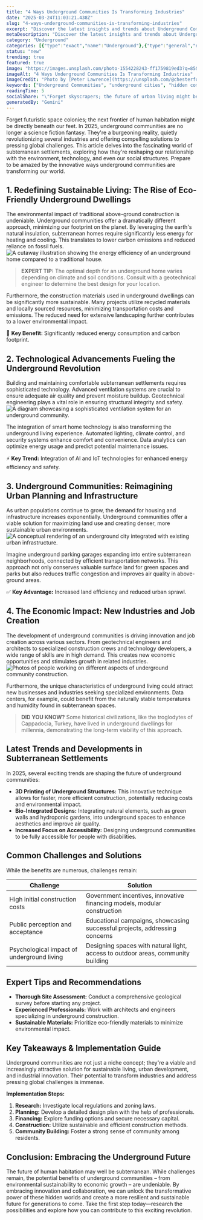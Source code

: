 ```yaml
---
title: "4 Ways Underground Communities Is Transforming Industries"
date: "2025-03-24T11:03:21.438Z"
slug: "4-ways-underground-communities-is-transforming-industries"
excerpt: "Discover the latest insights and trends about Underground Communities. This comprehensive guide covers everything you need to know about Underground Communities in 2025."
metaDescription: "Discover the latest insights and trends about Underground Communities. This comprehensive guide covers everything you need to know about Underground Commun..."
category: "Underground"
categories: [{"type":"exact","name":"Underground"},{"type":"general","name":"Social Networks"},{"type":"medium","name":"Online Forums"},{"type":"specific","name":"Encrypted Messaging"},{"type":"niche","name":"Anonymous Platforms"}]
status: "new"
trending: true
featured: true
image: "https://images.unsplash.com/photo-1554228243-ff1759819ed3?q=85&w=1200&fit=max&fm=webp&auto=compress"
imageAlt: "4 Ways Underground Communities Is Transforming Industries"
imageCredit: "Photo by [Peter Lawrence](https://unsplash.com/@chesterfordhouse) on Unsplash"
keywords: ["Underground Communities", "underground cities", "hidden communities", "underground dwellings", "subterranean settlements", "best underground homes", "how to build an underground house", "underground community living costs", "advantages of underground living", "underground survival communities"]
readingTime: 5
socialShare: "\"Forget skyscrapers; the future of urban living might be underground.  Innovative underground communities are quietly revolutionizing sustainability and urban planning in 2025.\""
generatedBy: "Gemini"
---
```




Forget futuristic space colonies; the next frontier of human habitation might be directly beneath our feet.  In 2025, underground communities are no longer a science fiction fantasy. They're a burgeoning reality, quietly revolutionizing several industries and offering compelling solutions to pressing global challenges. This article delves into the fascinating world of subterranean settlements, exploring how they're reshaping our relationship with the environment, technology, and even our social structures. Prepare to be amazed by the innovative ways underground communities are transforming our world.

## 1.  Redefining Sustainable Living:  The Rise of Eco-Friendly Underground Dwellings

The environmental impact of traditional above-ground construction is undeniable.  Underground communities offer a dramatically different approach, minimizing our footprint on the planet.  By leveraging the earth's natural insulation, subterranean homes require significantly less energy for heating and cooling.  This translates to lower carbon emissions and reduced reliance on fossil fuels. ![A cutaway illustration showing the energy efficiency of an underground home compared to a traditional house.](https://images.unsplash.com/photo-1449156369265-4a9742aaf262?q=85&w=1200&fit=max&fm=webp&auto=compress)

> **EXPERT TIP:**  The optimal depth for an underground home varies depending on climate and soil conditions.  Consult with a geotechnical engineer to determine the best design for your location.

Furthermore, the construction materials used in underground dwellings can be significantly more sustainable.  Many projects utilize recycled materials and locally sourced resources, minimizing transportation costs and emissions.  The reduced need for extensive landscaping further contributes to a lower environmental impact.

🔑 **Key Benefit:** Significantly reduced energy consumption and carbon footprint.

## 2.  Technological Advancements Fueling the Underground Revolution

Building and maintaining comfortable subterranean settlements requires sophisticated technology.  Advanced ventilation systems are crucial to ensure adequate air quality and prevent moisture buildup.  Geotechnical engineering plays a vital role in ensuring structural integrity and safety.  ![A diagram showcasing a sophisticated ventilation system for an underground community.](https://images.unsplash.com/photo-1618680189638-2b2f8424800a?q=85&w=1200&fit=max&fm=webp&auto=compress)

The integration of smart home technology is also transforming the underground living experience.  Automated lighting, climate control, and security systems enhance comfort and convenience.  Data analytics can optimize energy usage and predict potential maintenance issues.

⚡ **Key Trend:**  Integration of AI and IoT technologies for enhanced energy efficiency and safety.

## 3.  Underground Communities: Reimagining Urban Planning and Infrastructure

As urban populations continue to grow, the demand for housing and infrastructure increases exponentially.  Underground communities offer a viable solution for maximizing land use and creating denser, more sustainable urban environments.  ![A conceptual rendering of an underground city integrated with existing urban infrastructure.](https://images.unsplash.com/photo-1518398046578-8cca57782e17?q=85&w=1200&fit=max&fm=webp&auto=compress)

Imagine underground parking garages expanding into entire subterranean neighborhoods, connected by efficient transportation networks.  This approach not only conserves valuable surface land for green spaces and parks but also reduces traffic congestion and improves air quality in above-ground areas.

✅ **Key Advantage:** Increased land efficiency and reduced urban sprawl.

## 4.  The Economic Impact:  New Industries and Job Creation

The development of underground communities is driving innovation and job creation across various sectors.  From geotechnical engineers and architects to specialized construction crews and technology developers, a wide range of skills are in high demand.  This creates new economic opportunities and stimulates growth in related industries. ![Photos of people working on different aspects of underground community construction.](https://images.unsplash.com/photo-1542779867-df548aa44f1c?q=85&w=1200&fit=max&fm=webp&auto=compress)

Furthermore, the unique characteristics of underground living could attract new businesses and industries seeking specialized environments.  Data centers, for example, could benefit from the naturally stable temperatures and humidity found in subterranean spaces.

> **DID YOU KNOW?**  Some historical civilizations, like the troglodytes of Cappadocia, Turkey, have lived in underground dwellings for millennia, demonstrating the long-term viability of this approach.

##  Latest Trends and Developments in Subterranean Settlements

In 2025, several exciting trends are shaping the future of underground communities:

* **3D Printing of Underground Structures:**  This innovative technique allows for faster, more efficient construction, potentially reducing costs and environmental impact.
* **Bio-Integrated Designs:**  Integrating natural elements, such as green walls and hydroponic gardens, into underground spaces to enhance aesthetics and improve air quality.
* **Increased Focus on Accessibility:**  Designing underground communities to be fully accessible for people with disabilities.

## Common Challenges and Solutions

While the benefits are numerous, challenges remain:

| Challenge                 | Solution                                                                 |
|--------------------------|-----------------------------------------------------------------------------|
| High initial construction costs | Government incentives, innovative financing models, modular construction |
| Public perception and acceptance | Educational campaigns, showcasing successful projects, addressing concerns |
| Psychological impact of underground living | Designing spaces with natural light, access to outdoor areas, community building |

## Expert Tips and Recommendations

* **Thorough Site Assessment:**  Conduct a comprehensive geological survey before starting any project.
* **Experienced Professionals:**  Work with architects and engineers specializing in underground construction.
* **Sustainable Materials:**  Prioritize eco-friendly materials to minimize environmental impact.

## Key Takeaways & Implementation Guide

Underground communities are not just a niche concept; they're a viable and increasingly attractive solution for sustainable living, urban development, and industrial innovation.  Their potential to transform industries and address pressing global challenges is immense.

**Implementation Steps:**

1. **Research:** Investigate local regulations and zoning laws.
2. **Planning:**  Develop a detailed design plan with the help of professionals.
3. **Financing:**  Explore funding options and secure necessary capital.
4. **Construction:**  Utilize sustainable and efficient construction methods.
5. **Community Building:**  Foster a strong sense of community among residents.

## Conclusion:  Embracing the Underground Future

The future of human habitation may well be subterranean.  While challenges remain, the potential benefits of underground communities – from environmental sustainability to economic growth – are undeniable.  By embracing innovation and collaboration, we can unlock the transformative power of these hidden worlds and create a more resilient and sustainable future for generations to come.  Take the first step today—research the possibilities and explore how you can contribute to this exciting revolution.

